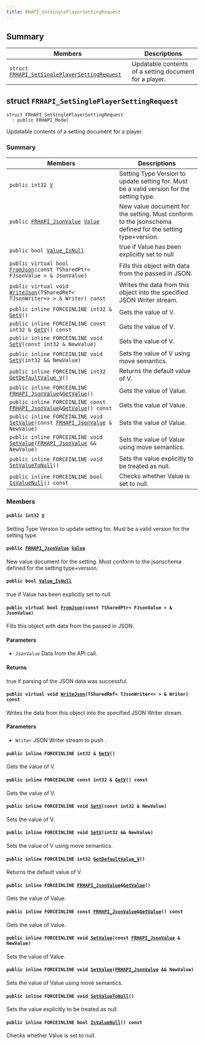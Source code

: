 ```yaml
---
title: RHAPI_SetSinglePlayerSettingRequest
---
```


## Summary

 Members                        | Descriptions                                
--------------------------------|---------------------------------------------
`struct `[`FRHAPI_SetSinglePlayerSettingRequest`](#structFRHAPI__SetSinglePlayerSettingRequest) | Updatable contents of a setting document for a player.

## struct `FRHAPI_SetSinglePlayerSettingRequest` <a id="structFRHAPI__SetSinglePlayerSettingRequest"></a>

```
struct FRHAPI_SetSinglePlayerSettingRequest
  : public FRHAPI_Model
```

Updatable contents of a setting document for a player.

### Summary

 Members                        | Descriptions                                
--------------------------------|---------------------------------------------
`public int32 `[`V`](#structFRHAPI__SetSinglePlayerSettingRequest_1ac1b3bbda4460108115c091b7c069ec5d) | Setting Type Version to update setting for. Must be a valid version for the setting type.
`public `[`FRHAPI_JsonValue`](undefined.md#structFRHAPI__JsonValue)` `[`Value`](#structFRHAPI__SetSinglePlayerSettingRequest_1af0bd1ebe29d05a508641c4964a2c1c9f) | New value document for the setting. Must conform to the jsonschema defined for the setting type+version.
`public bool `[`Value_IsNull`](#structFRHAPI__SetSinglePlayerSettingRequest_1a35d886d8ff5310bf5af477992d279b95) | true if Value has been explicitly set to null
`public virtual bool `[`FromJson`](#structFRHAPI__SetSinglePlayerSettingRequest_1aa6e79bf5b65d5492bd0d4c3a007ce742)`(const TSharedPtr< FJsonValue > & JsonValue)` | Fills this object with data from the passed in JSON.
`public virtual void `[`WriteJson`](#structFRHAPI__SetSinglePlayerSettingRequest_1aca1eb28367d63208d15c20a75aab05c1)`(TSharedRef< TJsonWriter<> > & Writer) const` | Writes the data from this object into the specified JSON Writer stream.
`public inline FORCEINLINE int32 & `[`GetV`](#structFRHAPI__SetSinglePlayerSettingRequest_1a8c5ddcb19dece1cbf146ae875c67e39a)`()` | Gets the value of V.
`public inline FORCEINLINE const int32 & `[`GetV`](#structFRHAPI__SetSinglePlayerSettingRequest_1a55992541d4f8fe24e3f8603c6bfebee5)`() const` | Gets the value of V.
`public inline FORCEINLINE void `[`SetV`](#structFRHAPI__SetSinglePlayerSettingRequest_1ade8a7cf68ffe7a7a5046078372957533)`(const int32 & NewValue)` | Sets the value of V.
`public inline FORCEINLINE void `[`SetV`](#structFRHAPI__SetSinglePlayerSettingRequest_1a51f24af5972dc57ae487c877343d6962)`(int32 && NewValue)` | Sets the value of V using move semantics.
`public inline FORCEINLINE int32 `[`GetDefaultValue_V`](#structFRHAPI__SetSinglePlayerSettingRequest_1a9a00207d28bd62cb48119012df1782ec)`()` | Returns the default value of V.
`public inline FORCEINLINE `[`FRHAPI_JsonValue`](undefined.md#structFRHAPI__JsonValue)` & `[`GetValue`](#structFRHAPI__SetSinglePlayerSettingRequest_1af1d105d3571b9cd81b98f20b00e30450)`()` | Gets the value of Value.
`public inline FORCEINLINE const `[`FRHAPI_JsonValue`](undefined.md#structFRHAPI__JsonValue)` & `[`GetValue`](#structFRHAPI__SetSinglePlayerSettingRequest_1a384d147e1dd23c7e120777d3efd06fb0)`() const` | Gets the value of Value.
`public inline FORCEINLINE void `[`SetValue`](#structFRHAPI__SetSinglePlayerSettingRequest_1a6815acfdb8264fbcad831e7da6ecff7e)`(const `[`FRHAPI_JsonValue`](undefined.md#structFRHAPI__JsonValue)` & NewValue)` | Sets the value of Value.
`public inline FORCEINLINE void `[`SetValue`](#structFRHAPI__SetSinglePlayerSettingRequest_1a8a001c38282aab0ff1afc6a8444533e3)`(`[`FRHAPI_JsonValue`](undefined.md#structFRHAPI__JsonValue)` && NewValue)` | Sets the value of Value using move semantics.
`public inline FORCEINLINE void `[`SetValueToNull`](#structFRHAPI__SetSinglePlayerSettingRequest_1abcf9743a19b557f3b355342ce05c3de3)`()` | Sets the value explicitly to be treated as null.
`public inline FORCEINLINE bool `[`IsValueNull`](#structFRHAPI__SetSinglePlayerSettingRequest_1a1b94e8f9d99c7c7ca0bb2488f73b9a4a)`() const` | Checks whether Value is set to null.

### Members

#### `public int32 `[`V`](#structFRHAPI__SetSinglePlayerSettingRequest_1ac1b3bbda4460108115c091b7c069ec5d) <a id="structFRHAPI__SetSinglePlayerSettingRequest_1ac1b3bbda4460108115c091b7c069ec5d"></a>

Setting Type Version to update setting for. Must be a valid version for the setting type.

#### `public `[`FRHAPI_JsonValue`](undefined.md#structFRHAPI__JsonValue)` `[`Value`](#structFRHAPI__SetSinglePlayerSettingRequest_1af0bd1ebe29d05a508641c4964a2c1c9f) <a id="structFRHAPI__SetSinglePlayerSettingRequest_1af0bd1ebe29d05a508641c4964a2c1c9f"></a>

New value document for the setting. Must conform to the jsonschema defined for the setting type+version.

#### `public bool `[`Value_IsNull`](#structFRHAPI__SetSinglePlayerSettingRequest_1a35d886d8ff5310bf5af477992d279b95) <a id="structFRHAPI__SetSinglePlayerSettingRequest_1a35d886d8ff5310bf5af477992d279b95"></a>

true if Value has been explicitly set to null

#### `public virtual bool `[`FromJson`](#structFRHAPI__SetSinglePlayerSettingRequest_1aa6e79bf5b65d5492bd0d4c3a007ce742)`(const TSharedPtr< FJsonValue > & JsonValue)` <a id="structFRHAPI__SetSinglePlayerSettingRequest_1aa6e79bf5b65d5492bd0d4c3a007ce742"></a>

Fills this object with data from the passed in JSON.

#### Parameters
* `JsonValue` Data from the API call.

#### Returns
true if parsing of the JSON data was successful.

#### `public virtual void `[`WriteJson`](#structFRHAPI__SetSinglePlayerSettingRequest_1aca1eb28367d63208d15c20a75aab05c1)`(TSharedRef< TJsonWriter<> > & Writer) const` <a id="structFRHAPI__SetSinglePlayerSettingRequest_1aca1eb28367d63208d15c20a75aab05c1"></a>

Writes the data from this object into the specified JSON Writer stream.

#### Parameters
* `Writer` JSON Writer stream to push .

#### `public inline FORCEINLINE int32 & `[`GetV`](#structFRHAPI__SetSinglePlayerSettingRequest_1a8c5ddcb19dece1cbf146ae875c67e39a)`()` <a id="structFRHAPI__SetSinglePlayerSettingRequest_1a8c5ddcb19dece1cbf146ae875c67e39a"></a>

Gets the value of V.

#### `public inline FORCEINLINE const int32 & `[`GetV`](#structFRHAPI__SetSinglePlayerSettingRequest_1a55992541d4f8fe24e3f8603c6bfebee5)`() const` <a id="structFRHAPI__SetSinglePlayerSettingRequest_1a55992541d4f8fe24e3f8603c6bfebee5"></a>

Gets the value of V.

#### `public inline FORCEINLINE void `[`SetV`](#structFRHAPI__SetSinglePlayerSettingRequest_1ade8a7cf68ffe7a7a5046078372957533)`(const int32 & NewValue)` <a id="structFRHAPI__SetSinglePlayerSettingRequest_1ade8a7cf68ffe7a7a5046078372957533"></a>

Sets the value of V.

#### `public inline FORCEINLINE void `[`SetV`](#structFRHAPI__SetSinglePlayerSettingRequest_1a51f24af5972dc57ae487c877343d6962)`(int32 && NewValue)` <a id="structFRHAPI__SetSinglePlayerSettingRequest_1a51f24af5972dc57ae487c877343d6962"></a>

Sets the value of V using move semantics.

#### `public inline FORCEINLINE int32 `[`GetDefaultValue_V`](#structFRHAPI__SetSinglePlayerSettingRequest_1a9a00207d28bd62cb48119012df1782ec)`()` <a id="structFRHAPI__SetSinglePlayerSettingRequest_1a9a00207d28bd62cb48119012df1782ec"></a>

Returns the default value of V.

#### `public inline FORCEINLINE `[`FRHAPI_JsonValue`](undefined.md#structFRHAPI__JsonValue)` & `[`GetValue`](#structFRHAPI__SetSinglePlayerSettingRequest_1af1d105d3571b9cd81b98f20b00e30450)`()` <a id="structFRHAPI__SetSinglePlayerSettingRequest_1af1d105d3571b9cd81b98f20b00e30450"></a>

Gets the value of Value.

#### `public inline FORCEINLINE const `[`FRHAPI_JsonValue`](undefined.md#structFRHAPI__JsonValue)` & `[`GetValue`](#structFRHAPI__SetSinglePlayerSettingRequest_1a384d147e1dd23c7e120777d3efd06fb0)`() const` <a id="structFRHAPI__SetSinglePlayerSettingRequest_1a384d147e1dd23c7e120777d3efd06fb0"></a>

Gets the value of Value.

#### `public inline FORCEINLINE void `[`SetValue`](#structFRHAPI__SetSinglePlayerSettingRequest_1a6815acfdb8264fbcad831e7da6ecff7e)`(const `[`FRHAPI_JsonValue`](undefined.md#structFRHAPI__JsonValue)` & NewValue)` <a id="structFRHAPI__SetSinglePlayerSettingRequest_1a6815acfdb8264fbcad831e7da6ecff7e"></a>

Sets the value of Value.

#### `public inline FORCEINLINE void `[`SetValue`](#structFRHAPI__SetSinglePlayerSettingRequest_1a8a001c38282aab0ff1afc6a8444533e3)`(`[`FRHAPI_JsonValue`](undefined.md#structFRHAPI__JsonValue)` && NewValue)` <a id="structFRHAPI__SetSinglePlayerSettingRequest_1a8a001c38282aab0ff1afc6a8444533e3"></a>

Sets the value of Value using move semantics.

#### `public inline FORCEINLINE void `[`SetValueToNull`](#structFRHAPI__SetSinglePlayerSettingRequest_1abcf9743a19b557f3b355342ce05c3de3)`()` <a id="structFRHAPI__SetSinglePlayerSettingRequest_1abcf9743a19b557f3b355342ce05c3de3"></a>

Sets the value explicitly to be treated as null.

#### `public inline FORCEINLINE bool `[`IsValueNull`](#structFRHAPI__SetSinglePlayerSettingRequest_1a1b94e8f9d99c7c7ca0bb2488f73b9a4a)`() const` <a id="structFRHAPI__SetSinglePlayerSettingRequest_1a1b94e8f9d99c7c7ca0bb2488f73b9a4a"></a>

Checks whether Value is set to null.

